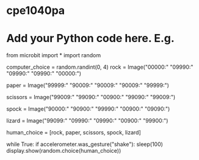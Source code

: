 # cpe1040pa
# Add your Python code here. E.g.
from microbit import *
import random


computer_choice = random.randint(0, 4)
rock = Image("00000:"
             "09990:"
             "09990:"
             "09990:"
             "00000:")

paper = Image("99999:"
              "90009:"
              "90009:"
              "90009:"
              "99999:")

scissors = Image("99009:"
                 "99090:"
                 "00900:"
                 "99090:"
                 "99009:")

spock = Image("90000:"
              "90900:"
              "99990:"
              "00900:"
              "09090:")

lizard = Image("99099:"
               "09990:"
               "09990:"
               "00900:"
               "99900:")

human_choice = [rock, paper, scissors, spock, lizard]



while True:
    if accelerometer.was_gesture("shake"):
        sleep(100)
        display.show(random.choice(human_choice))
        
        
        
        
        
        
        
